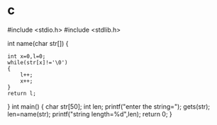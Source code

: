 # c
#include <stdio.h>
#include <stdlib.h>

int name(char str[])
{

    int x=0,l=0;
    while(str[x]!='\0')
    {
        l++;
        x++;
    }
    return l;


}
int main()
{
    char str[50];
    int len;
    printf("enter the string=");
    gets(str);
    len=name(str);
    printf("string length=%d",len);
    return 0;
}
